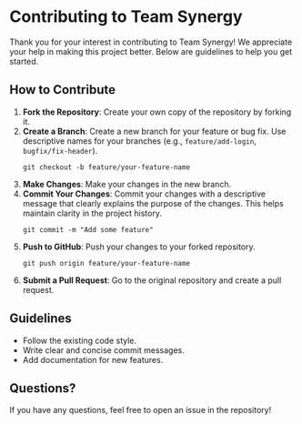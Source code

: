 # Contributing to Team Synergy

Thank you for your interest in contributing to Team Synergy! We appreciate your help in making this project better. Below are guidelines to help you get started.

## How to Contribute
1. **Fork the Repository**: Create your own copy of the repository by forking it.
2. **Create a Branch**: Create a new branch for your feature or bug fix. Use descriptive names for your branches (e.g., `feature/add-login`, `bugfix/fix-header`).
   ```
   git checkout -b feature/your-feature-name
   ```
3. **Make Changes**: Make your changes in the new branch.
4. **Commit Your Changes**: Commit your changes with a descriptive message that clearly explains the purpose of the changes. This helps maintain clarity in the project history.
   ```
   git commit -m "Add some feature"
   ```
5. **Push to GitHub**: Push your changes to your forked repository.
   ```
   git push origin feature/your-feature-name
   ```
6. **Submit a Pull Request**: Go to the original repository and create a pull request.

## Guidelines
- Follow the existing code style.
- Write clear and concise commit messages.
- Add documentation for new features.

## Questions? 
If you have any questions, feel free to open an issue in the repository!